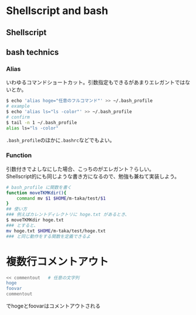 # Shellscript and bash
## Shellscript

## bash technics
### Alias
いわゆるコマンドショートカット。引数指定もできるがあまりエレガントではないとか。
```bash
$ echo 'alias hoge="任意のフルコマンド"' >> ~/.bash_profile
# example
$ echo 'alias ls="ls -color"' >> ~/.bash_profile
# confirm
$ tail -n 1 ~/.bash_profile
alias ls="ls -color"
```
`.bash_profile`のほかに`.bashrc`などでもよい。
### Function
引数付きでよしなにした場合、こっちのがエレガント？らしい。  
Shellscript的にも同じような書き方になるので、勉強も兼ねて実装しよう。
```bash
# bash_profile に関数を書く
function moveTKMKdir(){
	command mv $1 $HOME/m-taka/test/$1
}
## 使い方
### 例えばカレントディレクトリに hoge.txt があるとき、
$ moveTKMKdir hoge.txt
### とすると、
mv hoge.txt $HOME/m-taka/test/hoge.txt
### と同じ動作をする関数を定義できるよ
```

# 複数行コメントアウト
```bash
<< commentout	# 任意の文字列
hoge
foovar
commentout
```
でhogeとfoovarはコメントアウトされる
